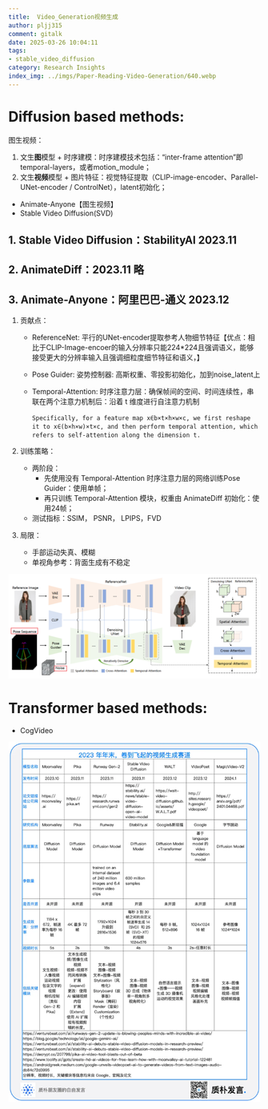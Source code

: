 ```yaml
---
title:  Video_Generation视频生成
author: pljj315
comment: gitalk
date: 2025-03-26 10:04:11
tags:
- stable_video_diffusion
category: Research Insights
index_img: ../imgs/Paper-Reading-Video-Generation/640.webp
---
```




#  Diffusion based methods:

图生视频：

1. 文生**图**模型 + 时序建模：时序建模技术包括：“inter-frame attention”即temporal-layers，或者motion_module；
2. 文生**视频**模型 + 图片特征：视觉特征提取（CLIP-image-encoder、Parallel-UNet-encoder / ControlNet），latent初始化；





- Animate-Anyone【图生视频】
- Stable Video Diffusion(SVD)





## 1. Stable Video Diffusion：StabilityAI 2023.11



## 2. AnimateDiff：2023.11 略



## 3. Animate-Anyone：阿里巴巴-通义 2023.12

1. 贡献点：

   - ReferenceNet: 平行的UNet-encoder提取参考人物细节特征【优点：相比于CLIP-Image-encoer的输入分辨率只能224*224且强调语义，能够接受更大的分辨率输入且强调细粒度细节特征和语义，】

   - Pose Guider: 姿势控制器: 高斯权重、零投影初始化，加到noise_latent上

   - Temporal-Attention: 时序注意力层：确保帧间的空间、时间连续性，串联在两个注意力机制后：沿着 t 维度进行自注意力机制

     `Specifically, for a feature map x∈b×t×h×w×c, we first reshape it to x∈(b×h×w)×t×c, and then perform temporal attention, which refers to self-attention along the dimension t.`

2. 训练策略：

   - 两阶段：
     - 先使用没有 Temporal-Attention 时序注意力层的网络训练Pose Guider：使用单帧；
     - 再只训练 Temporal-Attention 模块，权重由 AnimateDiff 初始化：使用24帧；
   - 测试指标：SSIM， PSNR， LPIPS，FVD

3. 局限：

   - 手部运动失真、模糊
   - 单视角参考：背面生成有不稳定

![animate-anyone](../imgs/Paper-Reading-Video-Generation/image-20250326100721485.png)





# Transformer based methods:

- CogVideo





![图片](../imgs/Paper-Reading-Video-Generation/640.webp)
